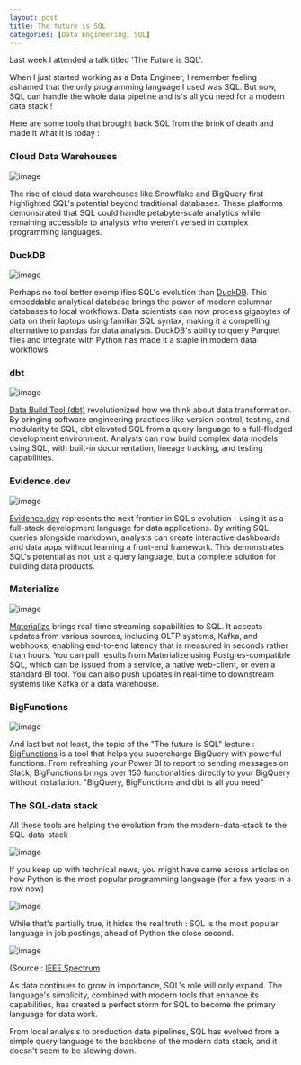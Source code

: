```yaml
---
layout: post
title: The future is SQL
categories: [Data Engineering, SQL]
---
```


Last week I attended a talk titled 'The Future is SQL'.

When I just started working as a Data Engineer, I remember feeling ashamed that the only programming language I used was SQL.
But now, SQL can handle the whole data pipeline and is's all you need for a modern data stack !

Here are some tools that brought back SQL from the brink of death and made it what it is today :

### Cloud Data Warehouses 

![image](https://github.com/user-attachments/assets/efc54377-3ac5-4c4e-b0ee-1084c3ae8b50)

The rise of cloud data warehouses like Snowflake and BigQuery first highlighted SQL's potential beyond traditional databases. 
These platforms demonstrated that SQL could handle petabyte-scale analytics while remaining accessible to analysts who weren't versed in complex programming languages.

### DuckDB

![image](https://github.com/user-attachments/assets/63d4672b-37c8-4ccc-9939-9cc66a12c085)

Perhaps no tool better exemplifies SQL's evolution than [DuckDB](https://duckdb.org/). This embeddable analytical database brings the power of modern columnar databases to local workflows. 
Data scientists can now process gigabytes of data on their laptops using familiar SQL syntax, making it a compelling alternative to pandas for data analysis. 
DuckDB's ability to query Parquet files and integrate with Python has made it a staple in modern data workflows.

### dbt 

![image](https://github.com/user-attachments/assets/d12416ac-37eb-4a75-8760-1a486d171313)

[Data Build Tool (dbt)](https://www.getdbt.com/) revolutionized how we think about data transformation. 
By bringing software engineering practices like version control, testing, and modularity to SQL, dbt elevated SQL from a query language to a full-fledged development environment. 
Analysts can now build complex data models using SQL, with built-in documentation, lineage tracking, and testing capabilities.

### Evidence.dev

![image](https://github.com/user-attachments/assets/8e9cbf68-7b83-4c68-8c79-b4de7c134ddb)

[Evidence.dev](https://evidence.dev/) represents the next frontier in SQL's evolution - using it as a full-stack development language for data applications. 
By writing SQL queries alongside markdown, analysts can create interactive dashboards and data apps without learning a front-end framework. 
This demonstrates SQL's potential as not just a query language, but a complete solution for building data products.

### Materialize 

![image](https://github.com/user-attachments/assets/e3da2c00-08a5-4d2b-9557-50a984990bfb)

[Materialize](https://materialize.com/) brings real-time streaming capabilities to SQL.
It accepts updates from various sources, including OLTP systems, Kafka, and webhooks, enabling end-to-end latency that is measured in seconds rather than hours.
You can pull results from Materialize using Postgres-compatible SQL, which can be issued from a service, a native web-client, or even a standard BI tool. 
You can also push updates in real-time to downstream systems like Kafka or a data warehouse.

### BigFunctions

![image](https://github.com/user-attachments/assets/ea6adf15-304f-42b0-9f73-fdaf63252270)

And last but not least, the topic of the "The future is SQL" lecture : [BigFunctions](https://unytics.io/bigfunctions/) is a tool that helps you supercharge BigQuery with powerful functions.
From refreshing your Power BI to report to sending messages on Slack, BigFunctions brings over 150 functionalities directly to your BigQuery without installation.
"BigQuery, BigFunctions and dbt is all you need"

### The SQL-data stack

All these tools are helping the evolution from the modern-data-stack to the SQL-data-stack 

![image](https://github.com/user-attachments/assets/e61cdf15-3196-468a-8995-25a0fa30d7e9)

If you keep up with technical news, you might have came across articles on how Python is the most popular programming language (for a few years in a row now)

![image](https://github.com/user-attachments/assets/b57db124-fab1-43fa-9034-d0c305e7417c)

While that's partially true, it hides the real truth : SQL is the most popular language in job postings, ahead of Python the close second.  

![image](https://github.com/user-attachments/assets/8f518239-375f-43ed-83f7-559c23a998a5)

(Source : [IEEE Spectrum](https://spectrum.ieee.org/top-programming-languages-2024)

As data continues to grow in importance, SQL's role will only expand. 
The language's simplicity, combined with modern tools that enhance its capabilities, has created a perfect storm for SQL to become the primary language for data work. 

From local analysis to production data pipelines, SQL has evolved from a simple query language to the backbone of the modern data stack, and it doesn't seem to be slowing down.
